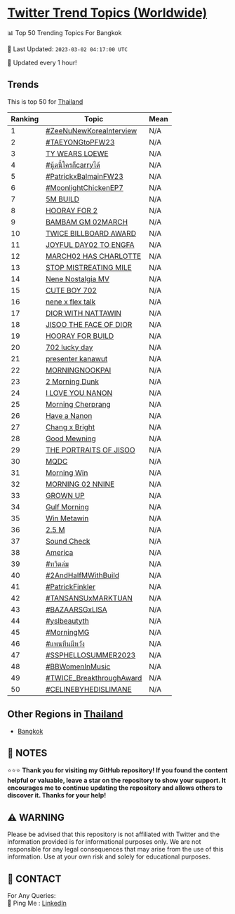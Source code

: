 [Twitter Trend Topics (Worldwide)](https://github.com/ErcinDedeoglu/Twitter-Trend-Topics)
==========


📊 Top 50 Trending Topics For Bangkok

📆 Last Updated: `2023-03-02 04:17:00 UTC`

🔧 Updated every 1 hour!


## Trends

This is top 50 for [Thailand](</Thailand>)

| Ranking | Topic | Mean |
| ------- | ------------ | ------------ |
| 1 | [#ZeeNuNewKoreaInterview](http://twitter.com/search?q=%23ZeeNuNewKoreaInterview) | N/A |
| 2 | [#TAEYONGtoPFW23](http://twitter.com/search?q=%23TAEYONGtoPFW23) | N/A |
| 3 | [TY WEARS LOEWE](http://twitter.com/search?q=TY+WEARS+LOEWE) | N/A |
| 4 | [#นู้ดนี้ใครก็carryได้](http://twitter.com/search?q=%23%e0%b8%99%e0%b8%b9%e0%b9%89%e0%b8%94%e0%b8%99%e0%b8%b5%e0%b9%89%e0%b9%83%e0%b8%84%e0%b8%a3%e0%b8%81%e0%b9%87carry%e0%b9%84%e0%b8%94%e0%b9%89) | N/A |
| 5 | [#PatrickxBalmainFW23](http://twitter.com/search?q=%23PatrickxBalmainFW23) | N/A |
| 6 | [#MoonlightChickenEP7](http://twitter.com/search?q=%23MoonlightChickenEP7) | N/A |
| 7 | [5M BUILD](http://twitter.com/search?q=5M+BUILD) | N/A |
| 8 | [HOORAY FOR 2](http://twitter.com/search?q=HOORAY+FOR+2) | N/A |
| 9 | [BAMBAM GM 02MARCH](http://twitter.com/search?q=BAMBAM+GM+02MARCH) | N/A |
| 10 | [TWICE BILLBOARD AWARD](http://twitter.com/search?q=TWICE+BILLBOARD+AWARD) | N/A |
| 11 | [JOYFUL DAY02 TO ENGFA](http://twitter.com/search?q=JOYFUL+DAY02+TO+ENGFA) | N/A |
| 12 | [MARCH02 HAS CHARLOTTE](http://twitter.com/search?q=MARCH02+HAS+CHARLOTTE) | N/A |
| 13 | [STOP MISTREATING MILE](http://twitter.com/search?q=STOP+MISTREATING+MILE) | N/A |
| 14 | [Nene Nostalgia MV](http://twitter.com/search?q=Nene+Nostalgia+MV) | N/A |
| 15 | [CUTE BOY 702](http://twitter.com/search?q=CUTE+BOY+702) | N/A |
| 16 | [nene x flex talk](http://twitter.com/search?q=nene+x+flex+talk) | N/A |
| 17 | [DIOR WITH NATTAWIN](http://twitter.com/search?q=DIOR+WITH+NATTAWIN) | N/A |
| 18 | [JISOO THE FACE OF DIOR](http://twitter.com/search?q=JISOO+THE+FACE+OF+DIOR) | N/A |
| 19 | [HOORAY FOR BUILD](http://twitter.com/search?q=HOORAY+FOR+BUILD) | N/A |
| 20 | [702 lucky day](http://twitter.com/search?q=702+lucky+day) | N/A |
| 21 | [presenter kanawut](http://twitter.com/search?q=presenter+kanawut) | N/A |
| 22 | [MORNING​ NOOKPAI](http://twitter.com/search?q=MORNING%e2%80%8b+NOOKPAI) | N/A |
| 23 | [2 Morning Dunk](http://twitter.com/search?q=2+Morning+Dunk) | N/A |
| 24 | [I LOVE YOU NANON](http://twitter.com/search?q=I+LOVE+YOU+NANON) | N/A |
| 25 | [Morning Cherprang](http://twitter.com/search?q=Morning+Cherprang) | N/A |
| 26 | [Have a Nanon](http://twitter.com/search?q=Have+a+Nanon) | N/A |
| 27 | [Chang x Bright](http://twitter.com/search?q=Chang+x+Bright) | N/A |
| 28 | [Good Mewning](http://twitter.com/search?q=Good+Mewning) | N/A |
| 29 | [THE PORTRAITS OF JISOO](http://twitter.com/search?q=THE+PORTRAITS+OF+JISOO) | N/A |
| 30 | [MQDC](http://twitter.com/search?q=MQDC) | N/A |
| 31 | [Morning Win](http://twitter.com/search?q=Morning+Win) | N/A |
| 32 | [MORNING 02 NNINE](http://twitter.com/search?q=MORNING+02+NNINE) | N/A |
| 33 | [GROWN UP](http://twitter.com/search?q=GROWN+UP) | N/A |
| 34 | [Gulf Morning](http://twitter.com/search?q=Gulf+Morning) | N/A |
| 35 | [Win Metawin](http://twitter.com/search?q=Win+Metawin) | N/A |
| 36 | [2.5 M](http://twitter.com/search?q=2.5+M) | N/A |
| 37 | [Sound Check](http://twitter.com/search?q=Sound+Check) | N/A |
| 38 | [America](http://twitter.com/search?q=America) | N/A |
| 39 | [#ทวิตล่ม](http://twitter.com/search?q=%23%e0%b8%97%e0%b8%a7%e0%b8%b4%e0%b8%95%e0%b8%a5%e0%b9%88%e0%b8%a1) | N/A |
| 40 | [#2AndHalfMWithBuild](http://twitter.com/search?q=%232AndHalfMWithBuild) | N/A |
| 41 | [#PatrickFinkler](http://twitter.com/search?q=%23PatrickFinkler) | N/A |
| 42 | [#TANSANSUxMARKTUAN](http://twitter.com/search?q=%23TANSANSUxMARKTUAN) | N/A |
| 43 | [#BAZAARSGxLISA](http://twitter.com/search?q=%23BAZAARSGxLISA) | N/A |
| 44 | [#yslbeautyth](http://twitter.com/search?q=%23yslbeautyth) | N/A |
| 45 | [#MorningMG](http://twitter.com/search?q=%23MorningMG) | N/A |
| 46 | [#แพนทีนมีหวัง](http://twitter.com/search?q=%23%e0%b9%81%e0%b8%9e%e0%b8%99%e0%b8%97%e0%b8%b5%e0%b8%99%e0%b8%a1%e0%b8%b5%e0%b8%ab%e0%b8%a7%e0%b8%b1%e0%b8%87) | N/A |
| 47 | [#SSPHELLOSUMMER2023](http://twitter.com/search?q=%23SSPHELLOSUMMER2023) | N/A |
| 48 | [#BBWomenInMusic](http://twitter.com/search?q=%23BBWomenInMusic) | N/A |
| 49 | [#TWICE_BreakthroughAward](http://twitter.com/search?q=%23TWICE_BreakthroughAward) | N/A |
| 50 | [#CELINEBYHEDISLIMANE](http://twitter.com/search?q=%23CELINEBYHEDISLIMANE) | N/A |



## Other Regions in [Thailand](</Thailand>)

* [Bangkok](</Thailand/Bangkok.md>)



## 📝 NOTES

⭐⭐⭐ **Thank you for visiting my GitHub repository! If you found the content helpful or valuable, leave a star on the repository to show your support. It encourages me to continue updating the repository and allows others to discover it. Thanks for your help!**


## ⚠️ WARNING

Please be advised that this repository is not affiliated with Twitter and the information provided is for informational purposes only. We are not responsible for any legal consequences that may arise from the use of this information. Use at your own risk and solely for educational purposes.


## 📨 CONTACT

 For Any Queries:  
            🏓 Ping Me : [LinkedIn](https://www.linkedin.com/in/ercindedeoglu/)
